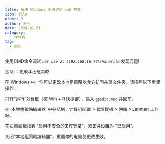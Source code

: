 ```yaml
---
title: 解决 Windows 无法访问 smb 共享
icon: file
order: 3
author: 三七
date: 2024-02-23
category:
  - 计算机
tag:
  - smb
---
```


<!-- more --> 
使用CMD命令调试
*`net use Z: \192.168.16.72\sharefile`* 发现问题!

方法 ：更改本地组策略

在 Windows 中，你可以更改本地组策略以允许访问共享文件夹。请按照以下步骤操作：
 
打开“运行”对话框（按 Win + R 快捷键），输入 `gpedit.msc` 并回车。
 
在“本地组策略编辑器”中导航到：计算机配置 > 管理模板 > 网络 > Lanman 工作站。
 
在右侧面板找到 "启用不安全的来宾登录"，双击并设置为 "已启用"。
 
关闭“本地组策略编辑器”，重启你的电脑使更改生效。